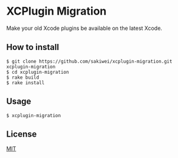 # XCPlugin Migration

Make your old Xcode plugins be available on the latest Xcode.

## How to install

```shell
$ git clone https://github.com/sakiwei/xcplugin-migration.git xcplugin-migration
$ cd xcplugin-migration
$ rake build
$ rake install
```

## Usage

```shell
$ xcplugin-migration
```

## License
[MIT](LICENSE.txt)